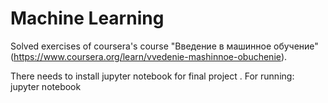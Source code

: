 Machine Learning
=================

Solved exercises of coursera's course "Введение в машинное обучение"
(https://www.coursera.org/learn/vvedenie-mashinnoe-obuchenie).

There needs to install jupyter notebook for final project .
For running: jupyter notebook

